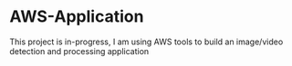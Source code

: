 # AWS-Application
This project is in-progress, I am using AWS tools to build an image/video detection and processing application
